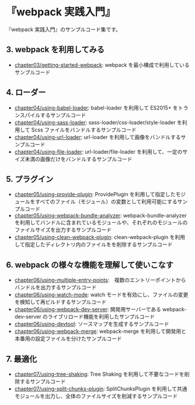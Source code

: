 # 『webpack 実践入門』

『webpack 実践入門』のサンプルコード集です。

## 3. webpack を利用してみる

- [chapter03/getting-started-webpack](chapter03/getting-started-webpack): webpack を最小構成で利用しているサンプルコード

## 4. ローダー

- [chapter04/using-babel-loader](chapter04/using-babel-loader): babel-loader を利用して ES2015+ をトランスパイルするサンプルコード
- [chapter04/using-sass-loader](chapter04/using-sass-loader): sass-loader/css-loader/style-loader を利用して Scss ファイルをバンドルするサンプルコード
- [chapter04/using-url-loader](chapter04/using-url-loader): url-loader を利用して画像をバンドルするサンプルコード
- [chapter04/using-file-loader](chapter04/using-file-loader): url-loader/file-loader を利用して、一定のサイズ未満の画像だけをバンドルするサンプルコード

## 5. プラグイン

- [chapter05/using-provide-plugin](chapter05/using-provide-plugin): ProvidePlugin を利用して指定したモジュールをすべてのファイル（モジュール）の変数として利用可能にするサンプルコード
- [chapter05/using-webpack-bundle-analyzer](chapter05/using-webpack-bundle-analyzer): webpack-bundle-analyzer を利用してバンドルに含まれているモジュールや、それぞれのモジュールのファイルサイズを出力するサンプルコード
- [chapter05/using-clean-webpack-plugin](chapter05/using-clean-webpack-plugin): clean-webpack-plugin を利用して指定したディレクトリ内のファイルをを削除するサンプルコード

## 6. webpack の様々な機能を理解して使いこなす

- [chapter06/using-multiple-entry-points](chapter06/using-multiple-entry-points):　複数のエントリーポイントからバンドルを出力するサンプルコード
- [chapter06/using-watch-mode](chapter06/using-watch-mode): watch モードを有効にし、ファイルの変更を検知して再ビルドするサンプルコード
- [chapter06/using-webpack-dev-server](chapter06/using-webpack-dev-server): 開発用サーバーである webpack-dev-server のライブリロード機能を利用したサンプルコード
- [chapter06/using-devtool](chapter06/using-devtool): ソースマップを生成するサンプルコード
- [chapter06/using-webpack-merge](chapter06/using-webpack-merge): webpack-merge を利用して開発用と本番用の設定ファイルを分けたサンプルコード

## 7. 最適化

- [chapter07/using-tree-shaking](chapter07/using-tree-shaking): Tree Shaking を利用して不要なコードを削除するサンプルコード
- [chapter07/using-split-chunks-plugin](chapter07/using-split-chunks-plugin): SplitChunksPlugin を利用して共通モジュールを出力し、全体のファイルサイズを削減するサンプルコード
